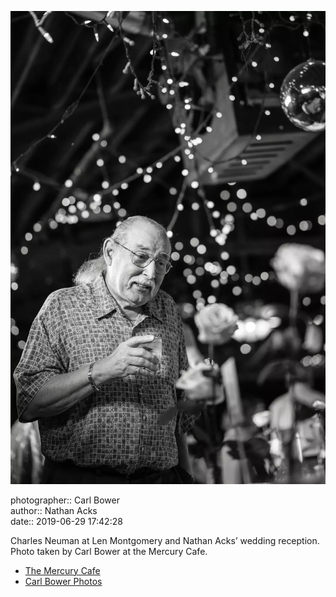 ![Charles Neuman at Len Montgomery and Nathan Acks’ wedding reception](assets/2019-06-29-set-3-the-reception-11.webp)

photographer:: Carl Bower  
author:: Nathan Acks  
date:: 2019-06-29 17:42:28

Charles Neuman at Len Montgomery and Nathan Acks’ wedding reception. Photo taken by Carl Bower at the Mercury Cafe.

* [The Mercury Cafe](http://mercurycafe.com)
* [Carl Bower Photos](https://carlbowerphotos.com)
